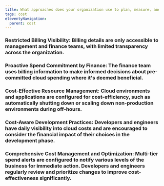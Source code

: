 ```yaml
---
title: What approaches does your organization use to plan, measure, and optimize cloud spending?
tags: cost
eleventyNavigation:
  parent: cost
---
```


### **Restricted Billing Visibility:** Billing details are only accessible to management and finance teams, with limited transparency across the organization.

### **Proactive Spend Commitment by Finance:** The finance team uses billing information to make informed decisions about pre-committed cloud spending where it's deemed beneficial.

### **Cost-Effective Resource Management:** Cloud environments and applications are configured for cost-efficiency, such as automatically shutting down or scaling down non-production environments during off-hours.

### **Cost-Aware Development Practices:** Developers and engineers have daily visibility into cloud costs and are encouraged to consider the financial impact of their choices in the development phase.

### **Comprehensive Cost Management and Optimization:** Multi-tier spend alerts are configured to notify various levels of the business for immediate action. Developers and engineers regularly review and prioritize changes to improve cost-effectiveness significantly.

